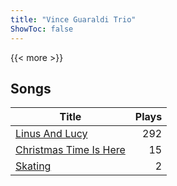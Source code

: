 ```yaml
---
title: "Vince Guaraldi Trio"
ShowToc: false
---
```


{{< more >}}

## Songs
Title | Plays 
----- | -----: 
[Linus And Lucy](/songs/linus-and-lucy) | 292
[Christmas Time Is Here](/songs/christmas-time-is-here) | 15
[Skating](/songs/skating) | 2

